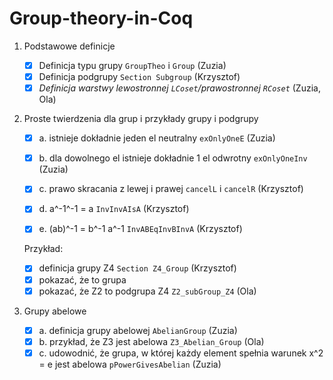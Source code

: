 # Group-theory-in-Coq
1. Podstawowe definicje
   - [x] Definicja typu grupy `GroupTheo` i `Group` (Zuzia)
   - [x] Definicja podgrupy `Section Subgroup`	(Krzysztof)
   - [x] *Definicja warstwy lewostronnej `LCoset`/prawostronnej `RCoset`*  (Zuzia, Ola)

2. Proste twierdzenia dla grup i przykłady grupy i podgrupy

	- [x] a.  istnieje dokładnie jeden el neutralny `exOnlyOneE` (Zuzia)

	- [x] b. dla dowolnego el istnieje dokładnie 1 el odwrotny `exOnlyOneInv` (Zuzia)

	- [x] c. prawo skracania z lewej i prawej `cancelL` i `cancelR` (Krzysztof)

	- [x] d. a^-1^-1 = a `InvInvAIsA` (Krzysztof)

	- [x] e. (ab)^-1 = b^-1 a^-1 `InvABEqInvBInvA` (Krzysztof)

	Przykład: 
	- [x] definicja grupy Z4 `Section Z4_Group` (Krzysztof)
	- [x] pokazać, że to grupa 
	- [x] pokazać, że Z2 to podgrupa Z4 `Z2_subGroup_Z4` (Ola)

3. Grupy abelowe
    - [x] a. definicja grupy abelowej `AbelianGroup` (Zuzia)
    - [x] b. przykład, że Z3 jest abelowa `Z3_Abelian_Group` (Ola)
    - [x] c. udowodnić, że grupa, w której każdy element spełnia warunek x^2 = e jest abelowa `pPowerGivesAbelian` (Zuzia)
